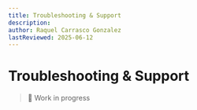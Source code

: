 ```yaml
---
title: Troubleshooting & Support
description: 
author: Raquel Carrasco Gonzalez
lastReviewed: 2025-06-12
---
```


# Troubleshooting & Support
> 🚧 Work in progress


<!-- * [8 · Troubleshooting & Support](8-troubleshooting/README.md)
    * [Common Issues & Solutions](8-troubleshooting/common-issues.md)
    * [Support Channels](8-troubleshooting/support-channels.md) -->
